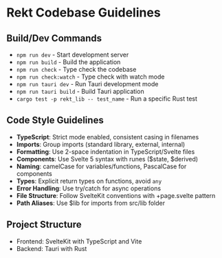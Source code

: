 # Rekt Codebase Guidelines

## Build/Dev Commands
- `npm run dev` - Start development server
- `npm run build` - Build the application
- `npm run check` - Type check the codebase
- `npm run check:watch` - Type check with watch mode
- `npm run tauri dev` - Run Tauri development mode
- `npm run tauri build` - Build Tauri application
- `cargo test -p rekt_lib -- test_name` - Run a specific Rust test

## Code Style Guidelines
- **TypeScript**: Strict mode enabled, consistent casing in filenames
- **Imports**: Group imports (standard library, external, internal)
- **Formatting**: Use 2-space indentation in TypeScript/Svelte files
- **Components**: Use Svelte 5 syntax with runes ($state, $derived)
- **Naming**: camelCase for variables/functions, PascalCase for components
- **Types**: Explicit return types on functions, avoid `any`
- **Error Handling**: Use try/catch for async operations
- **File Structure**: Follow SvelteKit conventions with +page.svelte pattern
- **Path Aliases**: Use $lib for imports from src/lib folder

## Project Structure
- Frontend: SvelteKit with TypeScript and Vite
- Backend: Tauri with Rust